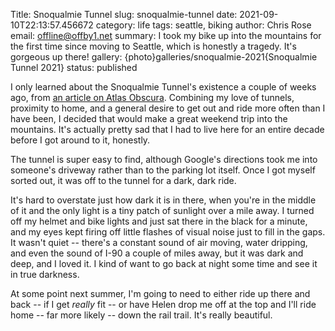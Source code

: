 Title: Snoqualmie Tunnel
slug: snoqualmie-tunnel
date: 2021-09-10T22:13:57.456672
category: life
tags: seattle, biking
author: Chris Rose
email: offline@offby1.net
summary: I took my bike up into the mountains for the first time since moving to Seattle, which is honestly a tragedy. It's gorgeous up there!
gallery: {photo}galleries/snoqualmie-2021{Snoqualmie Tunnel 2021}
status: published

I only learned about the Snoqualmie Tunnel's existence a couple of weeks ago, from [an article on Atlas Obscura](https://www.atlasobscura.com/places/snoqualmie-tunnel). Combining my love of tunnels, proximity to home, and a general desire to get out and ride more often than I have been, I decided that would make a great weekend trip into the mountains. It's actually pretty sad that I had to live here for an entire decade before I got around to it, honestly.

The tunnel is super easy to find, although Google's directions took me into someone's driveway rather than to the parking lot itself. Once I got myself sorted out, it was off to the tunnel for a dark, dark ride.

It's hard to overstate just how dark it is in there, when you're in the middle of it and the only light is a tiny patch of sunlight over a mile away. I turned off my helmet and bike lights and just sat there in the black for a minute, and my eyes kept firing off little flashes of visual noise just to fill in the gaps. It wasn't quiet \-- there's a constant sound of air moving, water dripping, and even the sound of I-90 a couple of miles away, but it was dark and deep, and I loved it. I kind of want to go back at night some time and see it in true darkness.

At some point next summer, I'm going to need to either ride up there and back -- if I get *really* fit -- or have Helen drop me off at the top and I'll ride home -- far more likely -- down the rail trail. It's really beautiful.
